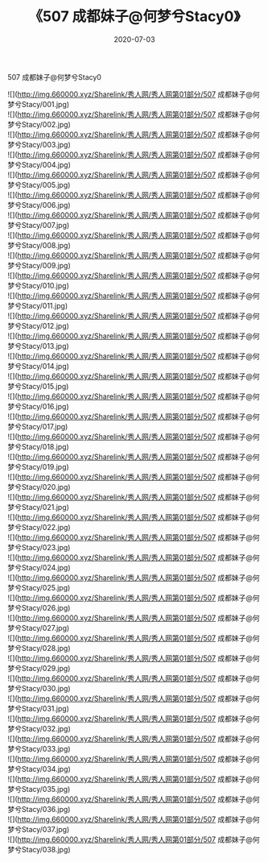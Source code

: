 ﻿---
layout: post
title:  《507 成都妹子@何梦兮Stacy0》
date:   2020-07-03
img: http://img.660000.xyz/Sharelink/秀人网/秀人网第01部分/507 成都妹子@何梦兮Stacy0/000.jpg
categories: [美女, 清纯, 唯美]
---

507 成都妹子@何梦兮Stacy0

  ![](http://img.660000.xyz/Sharelink/秀人网/秀人网第01部分/507 成都妹子@何梦兮Stacy/001.jpg) <br> ![](http://img.660000.xyz/Sharelink/秀人网/秀人网第01部分/507 成都妹子@何梦兮Stacy/002.jpg) <br> ![](http://img.660000.xyz/Sharelink/秀人网/秀人网第01部分/507 成都妹子@何梦兮Stacy/003.jpg) <br> ![](http://img.660000.xyz/Sharelink/秀人网/秀人网第01部分/507 成都妹子@何梦兮Stacy/004.jpg) <br> ![](http://img.660000.xyz/Sharelink/秀人网/秀人网第01部分/507 成都妹子@何梦兮Stacy/005.jpg) <br> ![](http://img.660000.xyz/Sharelink/秀人网/秀人网第01部分/507 成都妹子@何梦兮Stacy/006.jpg) <br> ![](http://img.660000.xyz/Sharelink/秀人网/秀人网第01部分/507 成都妹子@何梦兮Stacy/007.jpg) <br> ![](http://img.660000.xyz/Sharelink/秀人网/秀人网第01部分/507 成都妹子@何梦兮Stacy/008.jpg) <br> ![](http://img.660000.xyz/Sharelink/秀人网/秀人网第01部分/507 成都妹子@何梦兮Stacy/009.jpg) <br> ![](http://img.660000.xyz/Sharelink/秀人网/秀人网第01部分/507 成都妹子@何梦兮Stacy/010.jpg) <br> ![](http://img.660000.xyz/Sharelink/秀人网/秀人网第01部分/507 成都妹子@何梦兮Stacy/011.jpg) <br> ![](http://img.660000.xyz/Sharelink/秀人网/秀人网第01部分/507 成都妹子@何梦兮Stacy/012.jpg) <br> ![](http://img.660000.xyz/Sharelink/秀人网/秀人网第01部分/507 成都妹子@何梦兮Stacy/013.jpg) <br> ![](http://img.660000.xyz/Sharelink/秀人网/秀人网第01部分/507 成都妹子@何梦兮Stacy/014.jpg) <br> ![](http://img.660000.xyz/Sharelink/秀人网/秀人网第01部分/507 成都妹子@何梦兮Stacy/015.jpg) <br> ![](http://img.660000.xyz/Sharelink/秀人网/秀人网第01部分/507 成都妹子@何梦兮Stacy/016.jpg) <br> ![](http://img.660000.xyz/Sharelink/秀人网/秀人网第01部分/507 成都妹子@何梦兮Stacy/017.jpg) <br> ![](http://img.660000.xyz/Sharelink/秀人网/秀人网第01部分/507 成都妹子@何梦兮Stacy/018.jpg) <br> ![](http://img.660000.xyz/Sharelink/秀人网/秀人网第01部分/507 成都妹子@何梦兮Stacy/019.jpg) <br> ![](http://img.660000.xyz/Sharelink/秀人网/秀人网第01部分/507 成都妹子@何梦兮Stacy/020.jpg) <br> ![](http://img.660000.xyz/Sharelink/秀人网/秀人网第01部分/507 成都妹子@何梦兮Stacy/021.jpg) <br> ![](http://img.660000.xyz/Sharelink/秀人网/秀人网第01部分/507 成都妹子@何梦兮Stacy/022.jpg) <br> ![](http://img.660000.xyz/Sharelink/秀人网/秀人网第01部分/507 成都妹子@何梦兮Stacy/023.jpg) <br> ![](http://img.660000.xyz/Sharelink/秀人网/秀人网第01部分/507 成都妹子@何梦兮Stacy/024.jpg) <br> ![](http://img.660000.xyz/Sharelink/秀人网/秀人网第01部分/507 成都妹子@何梦兮Stacy/025.jpg) <br> ![](http://img.660000.xyz/Sharelink/秀人网/秀人网第01部分/507 成都妹子@何梦兮Stacy/026.jpg) <br> ![](http://img.660000.xyz/Sharelink/秀人网/秀人网第01部分/507 成都妹子@何梦兮Stacy/027.jpg) <br> ![](http://img.660000.xyz/Sharelink/秀人网/秀人网第01部分/507 成都妹子@何梦兮Stacy/028.jpg) <br> ![](http://img.660000.xyz/Sharelink/秀人网/秀人网第01部分/507 成都妹子@何梦兮Stacy/029.jpg) <br> ![](http://img.660000.xyz/Sharelink/秀人网/秀人网第01部分/507 成都妹子@何梦兮Stacy/030.jpg) <br> ![](http://img.660000.xyz/Sharelink/秀人网/秀人网第01部分/507 成都妹子@何梦兮Stacy/031.jpg) <br> ![](http://img.660000.xyz/Sharelink/秀人网/秀人网第01部分/507 成都妹子@何梦兮Stacy/032.jpg) <br> ![](http://img.660000.xyz/Sharelink/秀人网/秀人网第01部分/507 成都妹子@何梦兮Stacy/033.jpg) <br> ![](http://img.660000.xyz/Sharelink/秀人网/秀人网第01部分/507 成都妹子@何梦兮Stacy/034.jpg) <br> ![](http://img.660000.xyz/Sharelink/秀人网/秀人网第01部分/507 成都妹子@何梦兮Stacy/035.jpg) <br> ![](http://img.660000.xyz/Sharelink/秀人网/秀人网第01部分/507 成都妹子@何梦兮Stacy/036.jpg) <br> ![](http://img.660000.xyz/Sharelink/秀人网/秀人网第01部分/507 成都妹子@何梦兮Stacy/037.jpg) <br> ![](http://img.660000.xyz/Sharelink/秀人网/秀人网第01部分/507 成都妹子@何梦兮Stacy/038.jpg) <br>